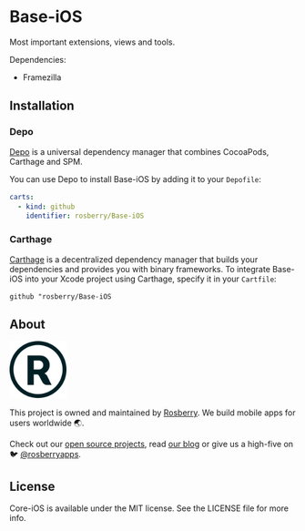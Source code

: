 # Base-iOS

Most important extensions, views and tools.

Dependencies:
- Framezilla

## Installation

### Depo

[Depo](https://github.com/rosberry/depo) is a universal dependency manager that combines CocoaPods, Carthage and SPM.

You can use Depo to install Base-iOS by adding it to your `Depofile`:
```yaml
carts:
  - kind: github
    identifier: rosberry/Base-iOS
```

### Carthage

[Carthage](https://github.com/Carthage/Carthage) is a decentralized dependency manager that builds your dependencies and provides you with binary frameworks. To integrate Base-iOS into your Xcode project using Carthage, specify it in your `Cartfile`:

```ogdl
github "rosberry/Base-iOS
```

## About

<img src="https://github.com/rosberry/Foundation/blob/master/Assets/full_logo.png?raw=true" height="100" />

This project is owned and maintained by [Rosberry](http://rosberry.com). We build mobile apps for users worldwide 🌏.

Check out our [open source projects](https://github.com/rosberry), read [our blog](https://medium.com/@Rosberry) or give us a high-five on 🐦 [@rosberryapps](http://twitter.com/RosberryApps).

## License

Core-iOS is available under the MIT license. See the LICENSE file for more info.
